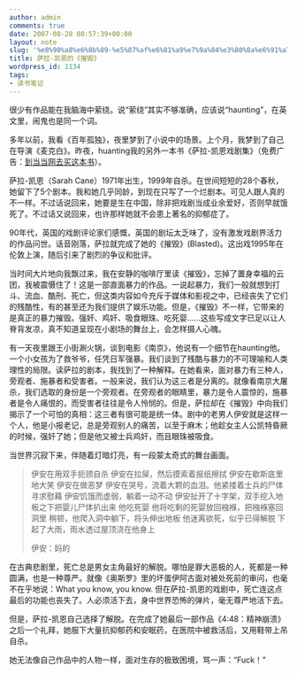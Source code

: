 ```yaml
---
author: admin
comments: true
date: 2007-08-28 08:57:39+00:00
layout: note
slug: '%e8%90%a8%e6%8b%89-%e5%87%af%e6%81%a9%e7%9a%84%e3%80%8a%e6%91%a7%e6%af%81%e3%80%8b'
title: 萨拉-凯恩的《摧毁》
wordpress_id: 1134
tags:
- 读书笔记
---
```


很少有作品能在我脑海中萦绕。说“萦绕”其实不够准确，应该说“haunting”，在英文里，闹鬼也是同一个词。

多年以前，我看《百年孤独》，夜里梦到了小说中的场景。上个月，我梦到了自己在导演《麦克白》。昨夜，huanting我的另外一本书《萨拉-凯恩戏剧集》（免费广告：[到当当网去买这本书](http://product.dangdang.com/product.aspx?product_id=9236694)）。

萨拉-凯恩（Sarah Cane）1971年出生，1999年自杀。在世间短短的28个春秋，她留下了5个剧本。我和她几乎同龄，到现在只写了一个烂剧本。可见人跟人真的不一样。不过话说回来，她要是生在中国，除非把戏剧当成业余爱好，否则早就饿死了。不过话又说回来，也许那样她就不会患上著名的抑郁症了。

90年代，英国的戏剧评论家们感慨，英国的剧坛太乏味了，没有激发戏剧界活力的作品问世。话音刚落，萨拉就完成了她的《摧毁》(Blasted)。这出戏1995年在伦敦上演，随后引来了剧烈的争议和批评。

当时间大片地向我飘过来，我在安静的咖啡厅里读《摧毁》，忘掉了置身幸福的云团，我被震慑住了！这是一部直面暴力的作品。一说起暴力，我们一般就想到打斗、流血、酷刑、死亡，但这类内容如今充斥于媒体和影视之中，已经丧失了它们的残酷性，有的甚至还为我们提供了娱乐功能。但是，《摧毁》不一样，它带来的是真正的暴力摧毁。强奸、鸡奸、吸食眼珠、吃死婴……这些写成文字已足以让人脊背发凉，真不知道呈现在小剧场的舞台上，会怎样摄人心魄。

有一天夜里跟王小街涮火锅，谈到电影《南京》，他说有一个细节在haunting他。一个小女孩为了救爷爷，任凭日军强暴。我们谈到了残酷与暴力的不可理喻和人类理性的局限。读萨拉的剧本，我找到了一种解释。在她看来，面对暴力有三种人，旁观者、施暴者和受害者。一般来说，我们认为这三者是分离的。就像看南京大屠杀，我们选取的身份是一个旁观者。在旁观者的眼睛里，暴力是令人震惊的，施暴者是令人痛恨的，而受害者往往是令人怜悯的。但是，萨拉却在《摧毁》中向我们揭示了一个可怕的真相：这三者有很可能是统一体。剧中的老男人伊安就是这样一个人，他是小报老记，总是旁观别人的痛苦，以至于麻木；他趁女主人公凯特昏厥的时候，强奸了她；但是他又被士兵鸡奸，而且眼珠被吸食。

当世界沉寂下来，伴随着灯暗灯亮，有一段蒙太奇式的舞台画面。





<blockquote>伊安在用双手扼颈自杀
伊安在拉屎，然后摸索着报纸擦拭
伊安在歇斯底里地大笑
伊安在做恶梦
伊安在哭号，流着大颗的血泪。他紧搂着士兵的尸体寻求慰藉
伊安饥饿而虚弱，躺着一动不动
伊安扯开了十字架，双手挖入地板之下把婴儿尸体扒出来
他吃死婴
他将吃剩的死婴放回襁褓，把襁褓塞回洞里
稍顿，他爬入洞中躺下，将头伸出地板
他迷离欲死，似乎已得解脱
下起了大雨，雨水透过屋顶浇在他身上

伊安：妈的</blockquote>



在古典悲剧里，死亡总是男女主角最好的解脱。哪怕是罪大恶极的人，死都是一种圆满，也是一种尊严。就像《奥斯罗》里的坏蛋伊阿古面对被处死前的审问，也毫不在乎地说：What you know, you know. 但在萨拉-凯恩的戏剧中，死亡连这点最后的功能也丧失了。人必须活下去，身中世界恐怖的弹片，毫无尊严地活下去。

但是，萨拉-凯恩自己选择了解脱。在完成了她最后一部作品《4:48：精神崩溃》之后一个礼拜，她服下大量抗抑郁药和安眠药，在医院中被救活后，又用鞋带上吊自杀。

她无法像自己作品中的人物一样，面对生存的极致困境，骂一声：“Fuck！”
